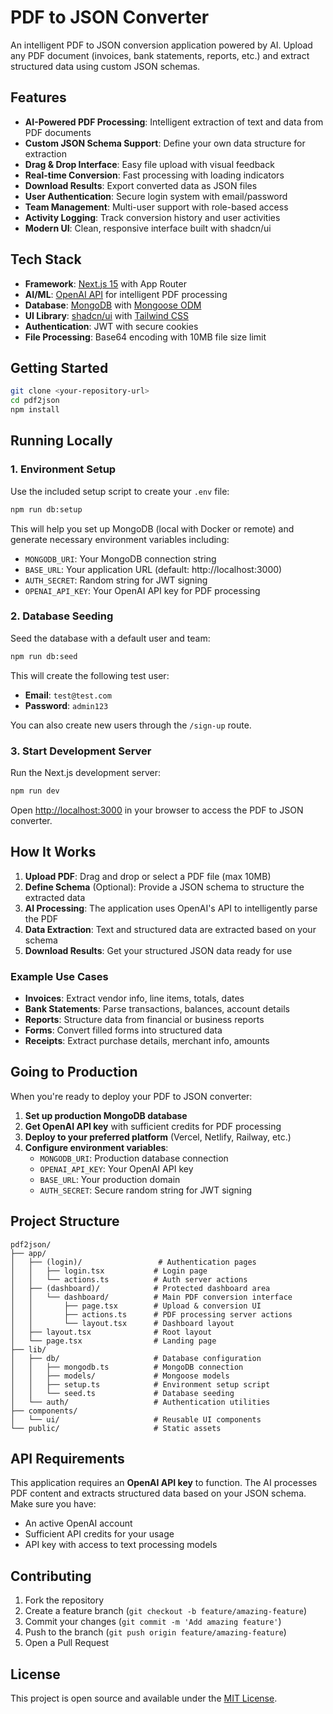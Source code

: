 # PDF to JSON Converter

An intelligent PDF to JSON conversion application powered by AI. Upload any PDF document (invoices, bank statements, reports, etc.) and extract structured data using custom JSON schemas.

## Features

- **AI-Powered PDF Processing**: Intelligent extraction of text and data from PDF documents
- **Custom JSON Schema Support**: Define your own data structure for extraction
- **Drag & Drop Interface**: Easy file upload with visual feedback
- **Real-time Conversion**: Fast processing with loading indicators
- **Download Results**: Export converted data as JSON files
- **User Authentication**: Secure login system with email/password
- **Team Management**: Multi-user support with role-based access
- **Activity Logging**: Track conversion history and user activities
- **Modern UI**: Clean, responsive interface built with shadcn/ui

## Tech Stack

- **Framework**: [Next.js 15](https://nextjs.org/) with App Router
- **AI/ML**: [OpenAI API](https://openai.com/) for intelligent PDF processing
- **Database**: [MongoDB](https://www.mongodb.com/) with [Mongoose ODM](https://mongoosejs.com/)
- **UI Library**: [shadcn/ui](https://ui.shadcn.com/) with [Tailwind CSS](https://tailwindcss.com/)
- **Authentication**: JWT with secure cookies
- **File Processing**: Base64 encoding with 10MB file size limit

## Getting Started

```bash
git clone <your-repository-url>
cd pdf2json
npm install
```

## Running Locally

### 1. Environment Setup

Use the included setup script to create your `.env` file:

```bash
npm run db:setup
```

This will help you set up MongoDB (local with Docker or remote) and generate necessary environment variables including:
- `MONGODB_URI`: Your MongoDB connection string
- `BASE_URL`: Your application URL (default: http://localhost:3000)
- `AUTH_SECRET`: Random string for JWT signing
- `OPENAI_API_KEY`: Your OpenAI API key for PDF processing

### 2. Database Seeding

Seed the database with a default user and team:

```bash
npm run db:seed
```

This will create the following test user:
- **Email**: `test@test.com`
- **Password**: `admin123`

You can also create new users through the `/sign-up` route.

### 3. Start Development Server

Run the Next.js development server:

```bash
npm run dev
```

Open [http://localhost:3000](http://localhost:3000) in your browser to access the PDF to JSON converter.

## How It Works

1. **Upload PDF**: Drag and drop or select a PDF file (max 10MB)
2. **Define Schema** (Optional): Provide a JSON schema to structure the extracted data
3. **AI Processing**: The application uses OpenAI's API to intelligently parse the PDF
4. **Data Extraction**: Text and structured data are extracted based on your schema
5. **Download Results**: Get your structured JSON data ready for use

### Example Use Cases

- **Invoices**: Extract vendor info, line items, totals, dates
- **Bank Statements**: Parse transactions, balances, account details  
- **Reports**: Structure data from financial or business reports
- **Forms**: Convert filled forms into structured data
- **Receipts**: Extract purchase details, merchant info, amounts

## Going to Production

When you're ready to deploy your PDF to JSON converter:

1. **Set up production MongoDB database**
2. **Get OpenAI API key** with sufficient credits for PDF processing
3. **Deploy to your preferred platform** (Vercel, Netlify, Railway, etc.)
4. **Configure environment variables**:
   - `MONGODB_URI`: Production database connection
   - `OPENAI_API_KEY`: Your OpenAI API key
   - `BASE_URL`: Your production domain
   - `AUTH_SECRET`: Secure random string for JWT signing

## Project Structure

```
pdf2json/
├── app/
│   ├── (login)/                 # Authentication pages
│   │   ├── login.tsx           # Login page
│   │   └── actions.ts          # Auth server actions
│   ├── (dashboard)/            # Protected dashboard area
│   │   └── dashboard/          # Main PDF conversion interface
│   │       ├── page.tsx        # Upload & conversion UI
│   │       ├── actions.ts      # PDF processing server actions
│   │       └── layout.tsx      # Dashboard layout
│   ├── layout.tsx              # Root layout
│   └── page.tsx                # Landing page
├── lib/
│   ├── db/                     # Database configuration
│   │   ├── mongodb.ts          # MongoDB connection
│   │   ├── models/             # Mongoose models
│   │   ├── setup.ts            # Environment setup script
│   │   └── seed.ts             # Database seeding
│   └── auth/                   # Authentication utilities
├── components/
│   └── ui/                     # Reusable UI components
└── public/                     # Static assets
```

## API Requirements

This application requires an **OpenAI API key** to function. The AI processes PDF content and extracts structured data based on your JSON schema. Make sure you have:

- An active OpenAI account
- Sufficient API credits for your usage
- API key with access to text processing models

## Contributing

1. Fork the repository
2. Create a feature branch (`git checkout -b feature/amazing-feature`)
3. Commit your changes (`git commit -m 'Add amazing feature'`)
4. Push to the branch (`git push origin feature/amazing-feature`)
5. Open a Pull Request

## License

This project is open source and available under the [MIT License](LICENSE).